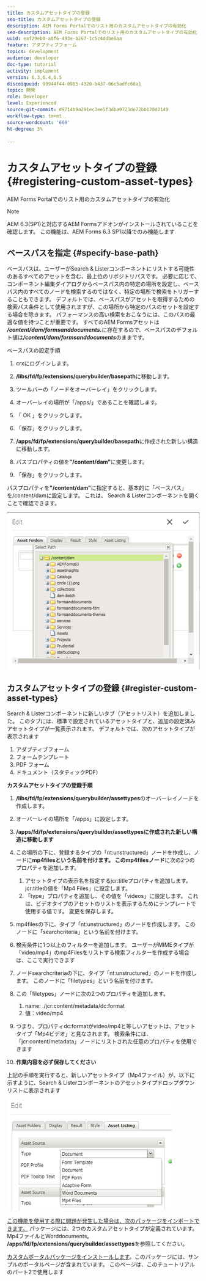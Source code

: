 ```yaml
---
title: カスタムアセットタイプの登録
seo-title: カスタムアセットタイプの登録
description: AEM Forms Portalでのリスト用のカスタムアセットタイプの有効化
seo-description: AEM Forms Portalでのリスト用のカスタムアセットタイプの有効化
uuid: eaf29eb0-a0f6-493e-b267-1c5c4ddbe6aa
feature: アダプティブフォーム
topics: development
audience: developer
doc-type: tutorial
activity: implement
version: 6.3,6.4,6.5
discoiquuid: 99944f44-0985-4320-b437-06c5adfc60a1
topic: 開発
role: Developer
level: Experienced
source-git-commit: d9714b9a291ec3ee5f3dba9723de72bb120d2149
workflow-type: tm+mt
source-wordcount: '669'
ht-degree: 3%

---
```



# カスタムアセットタイプの登録 {#registering-custom-asset-types}

AEM Forms Portalでのリスト用のカスタムアセットタイプの有効化

>[!NOTE]
>
>AEM 6.3(SP1)と対応するAEM Formsアドオンがインストールされていることを確認します。 この機能は、AEM Forms 6.3 SP1以降でのみ機能します

## ベースパスを指定 {#specify-base-path}

ベースパスは、ユーザーがSearch &amp; Listerコンポーネントにリストする可能性のあるすべてのアセットを含む、最上位のリポジトリパスです。 必要に応じて、コンポーネント編集ダイアログからベースパス内の特定の場所を設定し、ベースパス内のすべてのノードを検索するのではなく、特定の場所で検索をトリガーすることもできます。 デフォルトでは、ベースパスがアセットを取得するための検索パス条件として使用されますが、この場所から特定のパスのセットを設定する場合を除きます。 パフォーマンスの高い検索をおこなうには、このパスの最適な値を持つことが重要です。 すべてのAEM Formsアセットは&#x200B;**_/content/dam/formsanddocuments._**&#x200B;に存在するので、ベースパスのデフォルト値は&#x200B;**_/content/dam/formsanddocuments_**&#x200B;のままです。

ベースパスの設定手順

1. crxにログインします。
1. **/libs/fd/fp/extensions/querybuilder/basepath**&#x200B;に移動します。

1. ツールバーの「ノードをオーバーレイ」をクリックします。
1. オーバーレイの場所が「/apps/」であることを確認します。
1. 「 OK 」をクリックします。
1. 「保存」をクリックします。
1. **/apps/fd/fp/extensions/querybuilder/basepath**&#x200B;に作成された新しい構造に移動します。

1. パスプロパティの値を&#x200B;**&quot;/content/dam&quot;**&#x200B;に変更します。
1. 「保存」をクリックします。

パスプロパティを&#x200B;**&quot;/content/dam&quot;**&#x200B;に指定すると、基本的に「ベースパス」を/content/damに設定します。 これは、 Search &amp; Listerコンポーネントを開くことで確認できます。

![basepath](assets/basepath.png)

## カスタムアセットタイプの登録 {#register-custom-asset-types}

Search &amp; Listerコンポーネントに新しいタブ（アセットリスト）を追加しました。 このタブには、標準で設定されているアセットタイプと、追加の設定済みアセットタイプが一覧表示されます。 デフォルトでは、次のアセットタイプが表示されます

1. アダプティブフォーム
1. フォームテンプレート
1. PDF フォーム
1. ドキュメント（スタティックPDF）

**カスタムアセットタイプの登録手順**

1. **/libs/fd/fp/extensions/querybuilder/assettypes**&#x200B;のオーバーレイノードを作成します。

1. オーバーレイの場所を「/apps」に設定します。
1. **/apps/fd/fp/extensions/querybuilder/assettypesに作成された新しい構造に移動します**

1. この場所の下に、登録するタイプの「nt:unstructured」ノードを作成し、ノードに&#x200B;**mp4filesという名前を付けます。 このmp4filesノード**&#x200B;に次の2つのプロパティを追加します。

   1. アセットタイプの表示名を指定するjcr:titleプロパティを追加します。 jcr:titleの値を「Mp4 Files」に設定します。
   1. 「type」プロパティを追加し、その値を「videos」に設定します。 これは、ビデオタイプのアセットのリストを表示するためにテンプレートで使用する値です。 変更を保存します。

1. mp4filesの下に、タイプ「nt:unstructured」のノードを作成します。 このノードに「searchcriteria」という名前を付けます。
1. 検索条件に1つ以上のフィルターを追加します。 ユーザーがMIMEタイプが「video/mp4」のmp4Filesをリストする検索フィルターを作成する場合は、ここで実行できます
1. ノードsearchcriteriaの下に、タイプ「nt:unstructured」のノードを作成します。 このノードに「filetypes」という名前を付けます。
1. この「filetypes」ノードに次の2つのプロパティを追加します。

   1. name: ./jcr:content/metadata/dc:format
   1. 値：video/mp4

1. つまり、プロパティdc:formatがvideo/mp4と等しいアセットは、アセットタイプ「Mp4ビデオ」と見なされます。 検索条件には、「jcr:content/metadata」ノードにリストされた任意のプロパティを使用できます

1. **作業内容を必ず保存してください**

上記の手順を実行すると、新しいアセットタイプ（Mp4ファイル）が、以下に示すように、Search &amp; Listerコンポーネントのアセットタイプドロップダウンリストに表示されます

![mp4files](assets/mp4files.png)

[この機能を使用する際に問題が発生した場合は、次のパッケージをインポートできます。](assets/assettypeskt1.zip) パッケージには、2つのカスタムアセットタイプが定義されています。Mp4ファイルとWorddocuments。 **/apps/fd/fp/extensions/querybuilder/assettypes**&#x200B;を参照してください。

[カスタムポータルパッケージをインストールします](assets/customportalpage.zip)。このパッケージには、サンプルのポータルページが含まれています。 このページは、このチュートリアルのパート2で使用します

